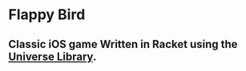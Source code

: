 # Flappy Bird
## Classic iOS game Written in Racket using the [Universe Library](https://docs.racket-lang.org/teachpack/2htdpuniverse.html).
